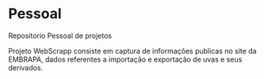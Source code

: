 # Pessoal
Repositorio Pessoal de projetos

Projeto WebScrapp consiste em captura de informações publicas no site da EMBRAPA, dados referentes a importação e exportação de uvas e seus derivados.
